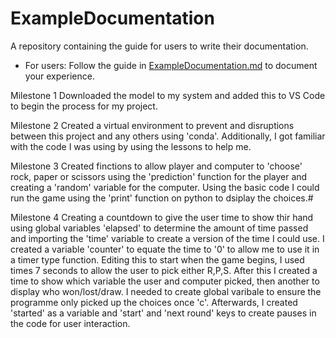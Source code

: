 # ExampleDocumentation

A repository containing the guide for users to write their documentation.

- For users: Follow the guide in [ExampleDocumentation.md](ExampleDocumentation.md) to document your experience.


Milestone 1
Downloaded the model to my system and added this to VS Code to begin the process for my project.

Milestone 2
Created a virtual environment to prevent and disruptions between this project and any others using 'conda'. Additionally, I got familiar with the code I was using by using the lessons to help me.

Milestone 3
Created finctions to allow player and computer to 'choose' rock, paper or scissors using the 'prediction' function for the player and creating a 'random' variable for the computer. Using the basic code I could run the game using the 'print' function on python to dsiplay the choices.#

Milestone 4
Creating a countdown to give the user time to show thir hand using global variables 'elapsed' to determine the amount of time passed and importing the 'time' variable to create a version of the time I could use.  I created a variable 'counter' to equate the time to '0' to allow me to use it in a timer type function.  Editing this to start when the game begins, I used times 7 seconds to allow the user to pick either R,P,S.  After this I created a time to show which variable the user and computer picked, then another to display who won/lost/draw.  I needed to create global varibale to ensure the programme only picked up the choices once 'c'. Afterwards, I created 'started' as a variable and 'start' and 'next round' keys to create pauses in the code for user interaction.
